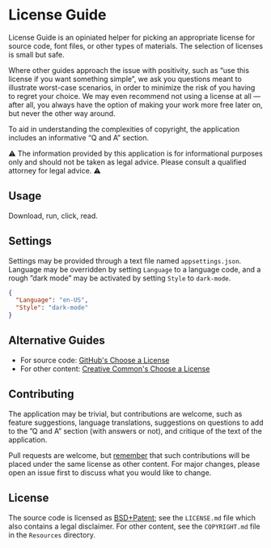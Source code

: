 # License Guide
License Guide is an opiniated helper for picking an appropriate license for
source code, font files, or other types of materials. The selection of
licenses is small but safe.

Where other guides approach the issue with positivity, such as “use this
license if you want something simple”, we ask you questions meant to
illustrate worst-case scenarios, in order to minimize the risk of you having to
regret your choice. We may even recommend not using a license at all — after
all, you always have the option of making your work more free later on, but
never the other way around.

To aid in understanding the complexities of copyright, the application
includes an informative “Q and A” section.

⚠️ The information provided by this application is for informational purposes
only and should not be taken as legal advice. Please consult a qualified
attorney for legal advice. ⚠️

## Usage
Download, run, click, read.

## Settings
Settings may be provided through a text file named `appsettings.json`.
Language may be overridden by setting `Language` to a language code, and a
rough ”dark mode” may be activated by setting `Style` to `dark-mode`.

```json
{
  "Language": "en-US",
  "Style": "dark-mode"
}
```

## Alternative Guides
- For source code: [GitHub's Choose a License](https://choosealicense.com/)
- For other content: [Creative Common's Choose a License](https://creativecommons.org/choose/)

## Contributing
The application may be trivial, but contributions are welcome, such as
feature suggestions, language translations, suggestions on questions to add
to the ”Q and A” section (with answers or not), and critique of the text of
the application.

Pull requests are welcome, but [remember](https://docs.github.com/en/site-policy/github-terms/github-terms-of-service#6-contributions-under-repository-license) that such contributions will be placed under the same
license as other content. For major changes, please open an issue first to
discuss what you would like to change.

## License
The source code is licensed as [BSD+Patent](https://opensource.org/licenses/BSDplusPatent);
see the `LICENSE.md` file which also contains a legal disclaimer. For other
content, see the `COPYRIGHT.md` file in the `Resources` directory.
